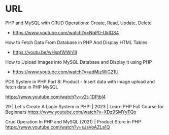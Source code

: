 # URL

PHP and MySQL with CRUD Operations: Create, Read, Update, Delete 
 - https://www.youtube.com/watch?v=NqP0-UkIQS4

How to Fetch Data From Database in PHP And Display HTML Tables
- https://youtu.be/wHspfWWn1II


How to Upload Images into MySQL Database and Display it using PHP
- https://www.youtube.com/watch?v=adMjzWiG21U

POS System in PHP Part 8: Product - Insert data with image upload and fetch data in PHP MySQL

https://www.youtube.com/watch?v=v2t-1DPjbI4


29 | Let's Create A Login System in PHP! | 2023 | Learn PHP Full Course for Beginners
https://www.youtube.com/watch?v=XDz9SMYyTQo

Crud Operation In PHP and MySQL (2021) | Product Store in PHP
https://www.youtube.com/watch?v=sJsVoAZLa1Q

















